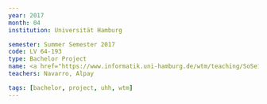 ```yaml
---
year: 2017
month: 04
institution: Universität Hamburg

semester: Summer Semester 2017
code: LV 64-193
type: Bachelor Project
name: <a href="https://www.informatik.uni-hamburg.de/wtm/teaching/SoSe17_BRobots_Pj.shtml" title="Details">Bio-inspirierte Roboter</a>
teachers: Navarro, Alpay

tags: [bachelor, project, uhh, wtm]
---
```

